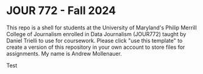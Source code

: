 # JOUR 772 - Fall 2024

This repo is a shell for students at the University of Maryland's Philip Merrill College of Journalism enrolled in Data Journalism (JOUR772) taught by Daniel Trielli to use for coursework.  Please click "use this template" to create a version of this repository in your own account to store files for assignments.
My name is Andrew Mollenauer. 

Test
